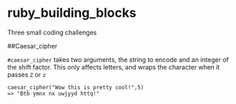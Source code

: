 ruby_building_blocks
====================

Three small coding challenges

##Caesar_cipher

`#caesar_cipher` takes two arguments, the string to encode and an integer of the shift factor. This only affects letters, and wraps the character when it passes `Z` or `z`
```
caesar_cipher("Wow this is pretty cool!",5)
=> "Btb ymnx nx uwjyyd httq!"
```
